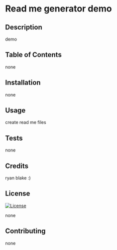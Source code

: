 # Read me generator demo
  
## Description

demo

## Table of Contents

none

## Installation

none

## Usage

create read me files

## Tests

none

## Credits

ryan blake :)

## License

[![License](https://img.shields.io/badge/License-none-red.svg)](none)

none

## Contributing

none
